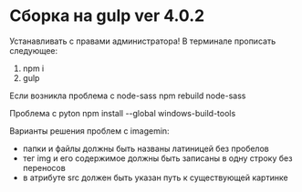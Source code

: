# Сборка на gulp ver 4.0.2 

Устанавливать с правами администратора!
В терминале прописать следующее:
1) npm i
2) gulp

Если возникла проблема с node-sass
npm rebuild node-sass

Проблема с pyton
npm install --global windows-build-tools

Варианты решения проблем c imagemin:
- папки и файлы должны быть названы латиницей без пробелов
- тег img и его содержимое должны быть записаны в одну строку без переносов
- в атрибуте src должен быть указан путь к существующей картинке